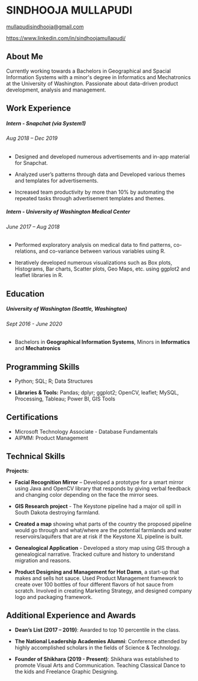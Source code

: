 # SINDHOOJA MULLAPUDI

mullapudisindhooja@gmail.com

https://www.linkedin.com/in/sindhoojamullapudi/

## About Me

Currently working towards a Bachelors in Geographical and Spacial Information Systems with a minor's degree in Informatics and Mechatronics at the University of Washington. Passionate about data-driven product development, analysis and management.

## Work Experience

##### Intern -  Snapchat (via System1)
###### Aug 2018 – Dec 2019

- Designed and developed numerous advertisements and in-app material for Snapchat.

- Analyzed user’s patterns through data and Developed various themes and templates for advertisements.

- Increased team productivity by more than 10% by automating the repeated tasks through advertisement templates and themes.

##### Intern - University of Washington Medical Center
###### June 2017 – Aug 2018

- Performed exploratory analysis on medical data to find patterns, co-relations, and co-variance between various variables using R.

- Iteratively developed numerous visualizations such as Box plots, Histograms, Bar charts, Scatter plots, Geo Maps, etc. using ggplot2 and leaflet libraries in R.

## Education
##### University of Washington (Seattle, Washington)
###### Sept 2016 - June 2020


- Bachelors in **Geographical Information Systems**, Minors in **Informatics** and **Mechatronics**

## Programming Skills
- Python; SQL; R; Data Structures

- **Libraries & Tools:** Pandas; dplyr; ggplot2; OpenCV, leaflet; MySQL, Processing, Tableau; Power BI, GIS Tools

## Certifications

- Microsoft Technology Associate - Database Fundamentals
- AIPMM: Product Management

## Technical Skills

**Projects:**

- **Facial Recognition Mirror** – Developed a prototype for a smart mirror using Java and OpenCV library that responds by giving verbal feedback and changing color depending on the face the mirror sees.

- **GIS Research project** - The Keystone pipeline had a major oil spill in South Dakota destroying farmland.

- **Created a map** showing what parts of the country the proposed pipeline would go through and what/where are the potential farmlands and water reservoirs/aquifers that are at risk if the Keystone XL pipeline is built.

- **Genealogical Application** - Developed a story map using GIS through a genealogical narrative. Tracked culture and history to understand migration and reasons.

- **Product Designing and Management for Hot Damn**, a start-up that makes and sells hot sauce. Used Product Management framework to create over 100 bottles of four different flavors of hot sauce from scratch. Involved in creating Marketing Strategy, and designed company logo and packaging framework.

## Additional Experience and Awards

- **Dean’s List (2017 – 2019)**: Awarded to top 10 percentile in the class.

- **The National Leadership Academies Alumni**: Conference attended by highly accomplished scholars in the fields of Science & Technology.

- **Founder of Shikhara (2019 - Present)**: Shikhara was established to promote Visual Arts and Communication. Teaching Classical Dance to the kids and Freelance Graphic Designing.
